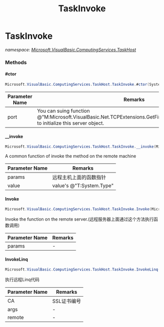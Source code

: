 ﻿---
title: TaskInvoke
---

# TaskInvoke
_namespace: [Microsoft.VisualBasic.ComputingServices.TaskHost](N-Microsoft.VisualBasic.ComputingServices.TaskHost.html)_



### Methods

#### #ctor
```csharp
Microsoft.VisualBasic.ComputingServices.TaskHost.TaskInvoke.#ctor(System.Int32)
```


|Parameter Name|Remarks|
|--------------|-------|
|port|You can suing function @"M:Microsoft.VisualBasic.Net.TCPExtensions.GetFirstAvailablePort(System.Int32)" to initialize this server object.|


#### __invoke
```csharp
Microsoft.VisualBasic.ComputingServices.TaskHost.TaskInvoke.__invoke(Microsoft.VisualBasic.ComputingServices.TaskHost.InvokeInfo,System.Type@)
```
A common function of invoke the method on the remote machine

|Parameter Name|Remarks|
|--------------|-------|
|params|远程主机上面的函数指针|
|value|value's @"T:System.Type"|


#### Invoke
```csharp
Microsoft.VisualBasic.ComputingServices.TaskHost.TaskInvoke.Invoke(Microsoft.VisualBasic.ComputingServices.TaskHost.InvokeInfo)
```
Invoke the function on the remote server.(远程服务器上面通过这个方法执行函数调用)

|Parameter Name|Remarks|
|--------------|-------|
|params|-|


#### InvokeLinq
```csharp
Microsoft.VisualBasic.ComputingServices.TaskHost.TaskInvoke.InvokeLinq(System.Int64,Microsoft.VisualBasic.Net.Protocols.RequestStream,System.Net.IPEndPoint)
```
执行远程Linq代码

|Parameter Name|Remarks|
|--------------|-------|
|CA|SSL证书编号|
|args|-|
|remote|-|





